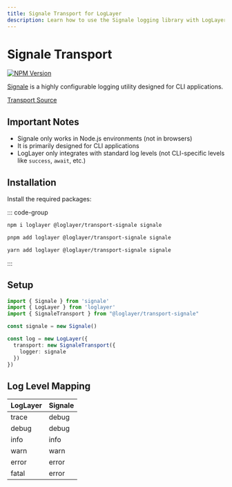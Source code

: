 ```yaml
---
title: Signale Transport for LogLayer
description: Learn how to use the Signale logging library with LogLayer
---
```


# Signale Transport

[![NPM Version](https://img.shields.io/npm/v/%40loglayer%2Ftransport-signale)](https://www.npmjs.com/package/@loglayer/transport-signale)

[Signale](https://github.com/klaussinani/signale) is a highly configurable logging utility designed for CLI applications.

[Transport Source](https://github.com/loglayer/loglayer/tree/master/packages/transports/signale)

## Important Notes

- Signale only works in Node.js environments (not in browsers)
- It is primarily designed for CLI applications
- LogLayer only integrates with standard log levels (not CLI-specific levels like `success`, `await`, etc.)

## Installation

Install the required packages:

::: code-group

```sh [npm]
npm i loglayer @loglayer/transport-signale signale
```

```sh [pnpm]
pnpm add loglayer @loglayer/transport-signale signale
```

```sh [yarn]
yarn add loglayer @loglayer/transport-signale signale
```

:::

## Setup

```typescript
import { Signale } from 'signale'
import { LogLayer } from 'loglayer'
import { SignaleTransport } from "@loglayer/transport-signale"

const signale = new Signale()

const log = new LogLayer({
  transport: new SignaleTransport({
    logger: signale
  })
})
```

## Log Level Mapping

| LogLayer | Signale |
|----------|---------|
| trace    | debug   |
| debug    | debug   |
| info     | info    |
| warn     | warn    |
| error    | error   |
| fatal    | error   |
